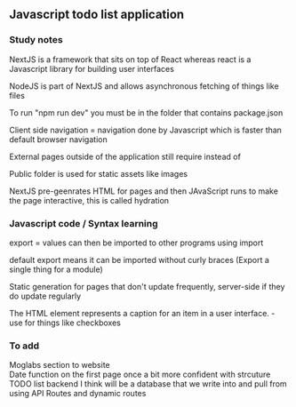 ## Javascript todo list application

### Study notes

NextJS is a framework that sits on top of React whereas react 
is a Javascript library for building user interfaces

NodeJS is part of NextJS and allows asynchronous fetching of things like files

To run "npm run dev" you must be in the folder that contains package.json  

Client side navigation = navigation done by Javascript which is faster than default browser navigation  

External pages outside of the application still require <a> instead of <Link>  

Public folder is used for static assets like images  

NextJS pre-geenrates HTML for pages and then JAvaScript runs to make the page interactive, this is called hydration  

### Javascript code / Syntax learning

export = values can then be imported to other programs using import  

default export means it can be imported without curly braces (Export a single thing for a module)  

Static generation for pages that don't update frequently, server-side if they do update regularly  

The <label> HTML element represents a caption for an item in a user interface. - use for things like checkboxes


### To add

Moglabs section to website  
Date function on the first page once a bit more confident with strcuture  
TODO list backend I think will be a database that we write into and pull from using API Routes and dynamic routes  



